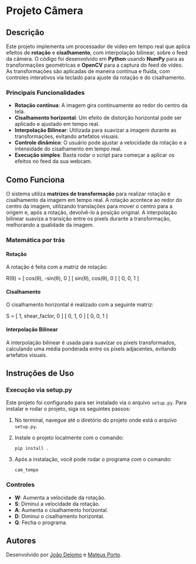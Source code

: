 
# Projeto Câmera

## Descrição

Este projeto implementa um processador de vídeo em tempo real que aplica efeitos de **rotação** e **cisalhamento**, com interpolação bilinear, sobre o feed da câmera. O código foi desenvolvido em **Python** usando **NumPy** para as transformações geométricas e **OpenCV** para a captura do feed de vídeo. As transformações são aplicadas de maneira contínua e fluida, com controles interativos via teclado para ajuste da rotação e do cisalhamento.

### Principais Funcionalidades

- **Rotação contínua**: A imagem gira continuamente ao redor do centro da tela.
- **Cisalhamento horizontal**: Um efeito de distorção horizontal pode ser aplicado e ajustado em tempo real.
- **Interpolação Bilinear**: Utilizada para suavizar a imagem durante as transformações, evitando artefatos visuais.
- **Controle dinâmico**: O usuário pode ajustar a velocidade da rotação e a intensidade do cisalhamento em tempo real.
- **Execução simples**: Basta rodar o script para começar a aplicar os efeitos no feed da sua webcam.

## Como Funciona

O sistema utiliza **matrizes de transformação** para realizar rotação e cisalhamento da imagem em tempo real. A rotação acontece ao redor do centro da imagem, utilizando translações para mover o centro para a origem e, após a rotação, devolvê-lo à posição original. A interpolação bilinear suaviza a transição entre os pixels durante a transformação, melhorando a qualidade da imagem.

### Matemática por trás

#### Rotação

A rotação é feita com a matriz de rotação:

R(θ) =
[ cos(θ), -sin(θ), 0 ]
[ sin(θ), cos(θ), 0 ]
[ 0, 0, 1 ]

#### Cisalhamento

O cisalhamento horizontal é realizado com a seguinte matriz:

S =
[ 1, shear_factor, 0 ]
[ 0, 1, 0 ]
[ 0, 0, 1 ]

#### Interpolação Bilinear

A interpolação bilinear é usada para suavizar os pixels transformados, calculando uma média ponderada entre os pixels adjacentes, evitando artefatos visuais.

## Instruções de Uso
### Execução via setup.py

Este projeto foi configurado para ser instalado via o arquivo `setup.py`. Para instalar e rodar o projeto, siga os seguintes passos:

1. No terminal, navegue até o diretório do projeto onde está o arquivo `setup.py`.
2. Instale o projeto localmente com o comando:

   ```
   pip install .
   ```

3. Após a instalação, você pode rodar o programa com o comando:

   ```
   cam_tempo
   ```

### Controles

- **W**: Aumenta a velocidade da rotação.
- **S**: Diminui a velocidade da rotação.
- **A**: Aumenta o cisalhamento horizontal.
- **D**: Diminui o cisalhamento horizontal.
- **Q**: Fecha o programa.

## Autores

Desenvolvido por [João Delomo](https://github.com/JoaoDelomo) e [Mateus Porto](https://github.com/Mateus1711-ctrl).